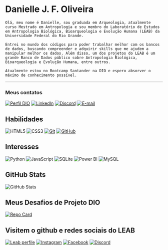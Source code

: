 

#     **Danielle J. F. Oliveira**

    Olá, meu nome é Danielle, sou graduada em Arqueologia, atualmente curso Mestrado em Antropologia e sou membro do Laboratório de Estudos em Antropologia Biológica, Bioarqueologia e Evolução Humana (LEAB) da Universidade Federal do Rio Grande. 

    Entrei no mundo dos códigos para poder trabalhar melhor com os bancos de dados, buscando compreender e adquirir skills que me ajudem a manipular melhor os dados. Além disso, um dos projetos do LEAB é um grande Banco de Dados público sobre Antropologia Biológica, Bioarqueologia e Evolução Humana, entre outros.

    Atualmente estou no Bootcamp Santander na DIO e espero absorver o máximo de conhecimento possível.

---
### Meus contatos
[![Perfil DIO](https://img.shields.io/badge/-Meu%20Perfil%20na%20DIO-30A3DC?style=for-the-badge)](https://www.dio.me/users/dajwfa2009)
[![LinkedIn](https://img.shields.io/badge/LinkedIn-000?style=for-the-badge&logo=linkedin&logoColor=0E76A8)](linkedin.com/in/danielle-j-f-oliveira-516429230)
[![Discord](https://img.shields.io/badge/Discord-000?style=for-the-badge&logo=discord)](https://www.discord.com/in/dannielle75/)
[![E-mail](https://img.shields.io/badge/-Email-000?style=for-the-badge&logo=microsoft-outlook&logoColor=E94D5F)](mailto:dajwfa2009@gmail.com)


## Habilidades
![HTML5](https://img.shields.io/badge/HTML-000?style=for-the-badge&logo=html5&logoColor=30A3DC)
![CSS3](https://img.shields.io/badge/CSS3-000?style=for-the-badge&logo=css3&logoColor=E94D5F)
[![Git](https://img.shields.io/badge/Git-000?style=for-the-badge&logo=git&logoColor=E94D5F)](https://git-scm.com/doc) 
[![GitHub](https://img.shields.io/badge/GitHub-000?style=for-the-badge&logo=github&logoColor=30A3DC)](https://docs.github.com/)

## Interesses
![Python](https://img.shields.io/badge/Python-000?style=for-the-badge&logo=python)
![JavaScript](https://img.shields.io/badge/JavaScript-000?style=for-the-badge&logo=javascript)
![SQLite](https://img.shields.io/badge/SQLite-000?style=for-the-badge&logo=sqlite)
![Power BI](https://img.shields.io/badge/Power%20BI-000?style=for-the-badge&logo=powerbi)
![MySQL](https://img.shields.io/badge/MySQL-000?style=for-the-badge&logo=mysql&logoColor=%23ffff)

## GitHub Stats
![GitHub Stats](https://github-readme-stats.vercel.app/api?username=DanielleJFO&theme=tokyonight&bg_color=1a1b27&border_color=30A3DC&show_icons=true&icon_color=DB70DB&title_color=70a5fc&text_color=38bdab)

## Meus Desafios de Projeto DIO
[![Repo Card](https://github-readme-stats.vercel.app/api/pin/?username=DanielleJFO&repo=dio-lab-open-source&bg_color=000&border_color=30A3DC&show_icons=true&icon_color=DB70DB&title_color=70a5fc&text_color=38bdab)](https://github.com/DanielleJFO/dio-lab-open-source)

## Visitem o github e redes sociais do LEAB 
[![Leab perfile](https://img.shields.io/badge/LEAB%20Org-30A3DC?style=for-the-badge)](https://github.com/Leab-furg-org)
[![Instagram](https://img.shields.io/badge/Instagram-000?style=for-the-badge&logo=instagram)](https://www.instagram.com/leab.furg/)
[![Facebook](https://img.shields.io/badge/Facebook-000?style=for-the-badge&logo=facebook)](https://www.facebook.com/leabfurg1/)
[![Discord](https://img.shields.io/badge/Discord-000?style=for-the-badge&logo=discord)](https://www.discord.com/in/LEAB#3359/)
